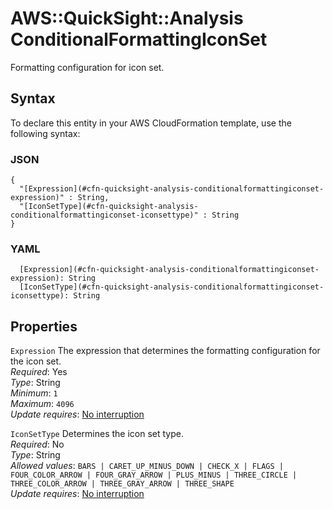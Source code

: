 # AWS::QuickSight::Analysis ConditionalFormattingIconSet<a name="aws-properties-quicksight-analysis-conditionalformattingiconset"></a>

Formatting configuration for icon set\.

## Syntax<a name="aws-properties-quicksight-analysis-conditionalformattingiconset-syntax"></a>

To declare this entity in your AWS CloudFormation template, use the following syntax:

### JSON<a name="aws-properties-quicksight-analysis-conditionalformattingiconset-syntax.json"></a>

```
{
  "[Expression](#cfn-quicksight-analysis-conditionalformattingiconset-expression)" : String,
  "[IconSetType](#cfn-quicksight-analysis-conditionalformattingiconset-iconsettype)" : String
}
```

### YAML<a name="aws-properties-quicksight-analysis-conditionalformattingiconset-syntax.yaml"></a>

```
  [Expression](#cfn-quicksight-analysis-conditionalformattingiconset-expression): String
  [IconSetType](#cfn-quicksight-analysis-conditionalformattingiconset-iconsettype): String
```

## Properties<a name="aws-properties-quicksight-analysis-conditionalformattingiconset-properties"></a>

`Expression`  <a name="cfn-quicksight-analysis-conditionalformattingiconset-expression"></a>
The expression that determines the formatting configuration for the icon set\.  
*Required*: Yes  
*Type*: String  
*Minimum*: `1`  
*Maximum*: `4096`  
*Update requires*: [No interruption](https://docs.aws.amazon.com/AWSCloudFormation/latest/UserGuide/using-cfn-updating-stacks-update-behaviors.html#update-no-interrupt)

`IconSetType`  <a name="cfn-quicksight-analysis-conditionalformattingiconset-iconsettype"></a>
Determines the icon set type\.  
*Required*: No  
*Type*: String  
*Allowed values*: `BARS | CARET_UP_MINUS_DOWN | CHECK_X | FLAGS | FOUR_COLOR_ARROW | FOUR_GRAY_ARROW | PLUS_MINUS | THREE_CIRCLE | THREE_COLOR_ARROW | THREE_GRAY_ARROW | THREE_SHAPE`  
*Update requires*: [No interruption](https://docs.aws.amazon.com/AWSCloudFormation/latest/UserGuide/using-cfn-updating-stacks-update-behaviors.html#update-no-interrupt)